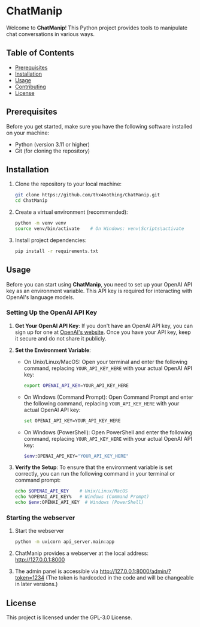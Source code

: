 # ChatManip

Welcome to **ChatManip**! This Python project provides tools to manipulate chat conversations in
various ways.

## Table of Contents

- [Prerequisites](#prerequisites)
- [Installation](#installation)
- [Usage](#usage)
- [Contributing](#contributing)
- [License](#license)

## Prerequisites

Before you get started, make sure you have the following software installed on your machine:

- Python (version 3.11 or higher)
- Git (for cloning the repository)

## Installation

1. Clone the repository to your local machine:

   ```bash
   git clone https://github.com/thx4nothing/ChatManip.git
   cd ChatManip

2. Create a virtual environment (recommended):

    ```bash
    python -m venv venv
    source venv/bin/activate    # On Windows: venv\Scripts\activate

3. Install project dependencies:

    ```bash
    pip install -r requirements.txt

## Usage

Before you can start using **ChatManip**, you need to set up your OpenAI API key as an environment
variable. This API key is required for interacting with OpenAI's language models.

### Setting Up the OpenAI API Key

1. **Get Your OpenAI API Key**: If you don't have an OpenAI API key, you can sign up for one
   at [OpenAI's website](https://openai.com/). Once you have your API key, keep it secure and do not
   share it publicly.

2. **Set the Environment Variable**:

    - On Unix/Linux/MacOS:
      Open your terminal and enter the following command, replacing `YOUR_API_KEY_HERE` with your
      actual OpenAI API key:

      ```bash
      export OPENAI_API_KEY=YOUR_API_KEY_HERE
      ```

    - On Windows (Command Prompt):
      Open Command Prompt and enter the following command, replacing `YOUR_API_KEY_HERE` with your
      actual OpenAI API key:

      ```bash
      set OPENAI_API_KEY=YOUR_API_KEY_HERE
      ```

    - On Windows (PowerShell):
      Open PowerShell and enter the following command, replacing `YOUR_API_KEY_HERE` with your
      actual OpenAI API key:

      ```bash
      $env:OPENAI_API_KEY="YOUR_API_KEY_HERE"
      ```

3. **Verify the Setup**:
   To ensure that the environment variable is set correctly, you can run the following command in
   your terminal or command prompt:

   ```bash
   echo $OPENAI_API_KEY    # Unix/Linux/MacOS
   echo %OPENAI_API_KEY%   # Windows (Command Prompt)
   echo $env:OPENAI_API_KEY  # Windows (PowerShell)

### Starting the webserver

1. Start the webserver
    ```bash
    python -m uvicorn api_server.main:app

2. ChatManip provides a webserver at the local address: http://127.0.0.1:8000

3. The admin panel is accessible via http://127.0.0.1:8000/admin/?token=1234
   (The token is hardcoded in the code and will be changeable in later versions.)

## License

This project is licensed under the GPL-3.0 License.